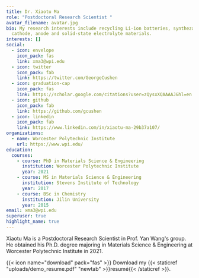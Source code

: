 ```yaml
---
title: Dr. Xiaotu Ma
role: "Postdoctoral Research Scientist "
avatar_filename: avatar.jpg
bio: My research interests include recycling Li-ion batteries, synthezation of
  cathode, anode and solid-state electrolyte materials.
interests: []
social:
  - icon: envelope
    icon_pack: fas
    link: xma3@wpi.edu
  - icon: twitter
    icon_pack: fab
    link: https://twitter.com/GeorgeCushen
  - icon: graduation-cap
    icon_pack: fas
    link: https://scholar.google.com/citations?user=zQysxXQAAAAJ&hl=en
  - icon: github
    icon_pack: fab
    link: https://github.com/gcushen
  - icon: linkedin
    icon_pack: fab
    link: https://www.linkedin.com/in/xiaotu-ma-29b37a107/
organizations:
  - name: Worcester Polytechnic Institute
    url: https://www.wpi.edu/
education:
  courses:
    - course: PhD in Materials Science & Engineering
      institution: Worcester Polytechnic Institute
      year: 2021
    - course: MS in Materials Science & Engineering
      institution: Stevens Institute of Technology
      year: 2017
    - course: BSc in Chemistry
      institution: Jilin University
      year: 2015
email: xma3@wpi.edu
superuser: true
highlight_name: true
---
```

Xiaotu Ma is a Postdoctoral Research Scientist in Prof. Yan Wang's group. He obtained his Ph.D. degree majoring in Materials Science & Engineering at Worcester Polytechnic Institute in 2021.

{{< icon name="download" pack="fas" >}} Download my {{< staticref "uploads/demo_resume.pdf" "newtab" >}}resumé{{< /staticref >}}.